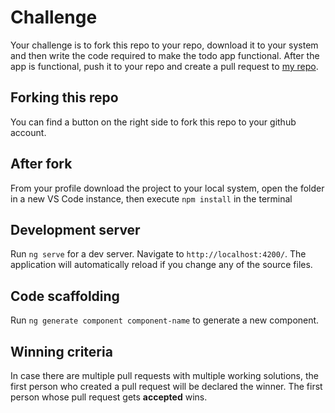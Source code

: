 # Challenge

Your challenge is to fork this repo to your repo, download it to your system and then write the code required to make the todo app functional. After the app is functional, push it to your repo and create a pull request to [my repo](https://github.com/yourgotocoder/mean-section-a).

## Forking this repo

You can find a button on the right side to fork this repo to your github account. 

## After fork

From your profile download the project to your local system, open the folder in a new VS Code instance, then execute `npm install` in the terminal

## Development server

Run `ng serve` for a dev server. Navigate to `http://localhost:4200/`. The application will automatically reload if you change any of the source files.

## Code scaffolding

Run `ng generate component component-name` to generate a new component.

## Winning criteria

In case there are multiple pull requests with multiple working solutions, the first person who created a pull request will be declared the winner.
The first person whose pull request gets **accepted** wins. 

